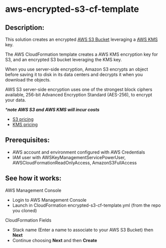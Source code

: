 # aws-encrypted-s3-cf-template

## Description:

This solution creates an encrypted [AWS S3 Bucket](https://aws.amazon.com/s3/) leveraging a [AWS KMS](https://aws.amazon.com/kms/) key.

The AWS CloudFormation template creates a AWS KMS encryption key for S3, and an encrypted S3 bucket leveraging the KMS key.

When you use server-side encryption, Amazon S3 encrypts an object before saving it to disk in its data centers and decrypts it when you download the objects.

AWS S3 server-side encryption uses one of the strongest block ciphers available, 256-bit Advanced Encryption Standard (AES-256), to encrypt your data.

_***note AWS S3 and AWS KMS will incur costs**_

* [S3 pricing](https://aws.amazon.com/s3/pricing/)
* [KMS pricing](https://aws.amazon.com/kms/pricing/)

## Prerequisites:

* AWS account and environment configured with AWS Credentials
* IAM user with AWSKeyManagementServicePowerUser, AWSCloudFormationReadOnlyAccess, AmazonS3FullAccess

## See how it works:

AWS Management Console

* Login to AWS Management Console
* Launch in CloudFormation encrypted-s3-cf-template.yml (from the repo you cloned)

CloudFormation Fields

* Stack name (Enter a name to associate to your AWS S3 Bucket) then **Next**
* Continue choosing **Next** and then **Create**
